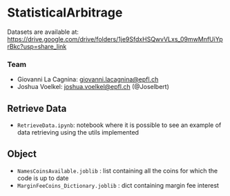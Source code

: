 # StatisticalArbitrage
Datasets are available at: https://drive.google.com/drive/folders/1je9SfdxHSQwvVLxs_09mwMnfUiYprBkc?usp=share_link

### Team
- Giovanni La Cagnina: giovanni.lacagnina@epfl.ch
- Joshua Voelkel: joshua.voelkel@epfl.ch (@Joselbert)

## Retrieve Data
- `RetrieveData.ipynb`: notebook where it is possible to see an example of data retrieving using the utils implemented 

## Object
-  `NamesCoinsAvailable.joblib` : list containing all the coins for which the code is up to date
-  `MarginFeeCoins_Dictionary.joblib` : dict containing margin fee interest 
